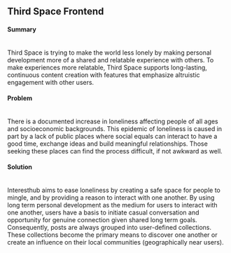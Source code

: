 ## Third Space Frontend

#### Summary
<br>
Third Space is trying to make the world less lonely by making personal
development more of a shared and relatable experience with others. To 
make experiences more relatable, Third Space supports long-lasting, 
continuous content creation with features that emphasize altruistic engagement
 with other users.

#### Problem
<br>
There is a documented increase in loneliness affecting people of all ages and
socioeconomic backgrounds. This epidemic of loneliness is caused in part by a 
lack of public places where social equals can interact to have a good time, 
exchange ideas and build meaningful relationships. Those seeking these places 
can find the process difficult, if not awkward as well.


#### Solution
<br>
Interesthub aims to ease loneliness by creating a safe space for people to mingle, 
and by providing a reason to interact with one another. By using long term personal 
development as the medium for users to interact with one another, users have a basis
to initiate casual conversation and opportunity for genuine connection given shared 
long term goals. Consequently, posts are always grouped into user-defined collections.
These collections become the primary means to discover one another or create an
influence on their local communities (geographically near users).
